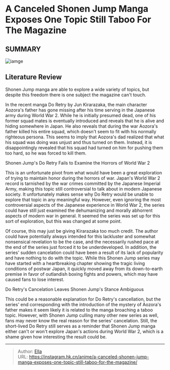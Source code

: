 # A Canceled Shonen Jump Manga Exposes One Topic Still Taboo For The Magazine


## SUMMARY 

![iamge](https://static1.srcdn.com/wordpress/wp-content/uploads/2023/09/aozora-from-do-retry.jpg)

## Literature Review

Shonen Jump manga are able to explore a wide variety of topics, but despite this freedom there is one subject the magazine can&#39;t touch.





In the recent manga Do Retry by Jun Kirarazaka, the main character Aozora&#39;s father has gone missing after his time serving in the Japanese army during World War 2. While he is initially presumed dead, one of his former squad mates is eventually introduced and reveals that he is alive and hiding somewhere in Japan. He also reveals that during the war Aozora&#39;s father killed his entire squad, which doesn&#39;t seem to fit with his normally righteous persona. This seems to imply that Aozora&#39;s dad realized that what his squad was doing was unjust and thus turned on them. Instead, it is disappointingly revealed that his squad had turned on him for pushing them too hard, so he was forced to kill them.





 Shonen Jump&#39;s Do Retry Fails to Examine the Horrors of World War 2 
          

This is an unfortunate pivot from what would have been a great exploration of trying to maintain honor during the horrors of war. Japan&#39;s World War 2 record is tarnished by the war crimes committed by the Japanese Imperial Army, making this topic still controversial to talk about in modern Japanese society. It unfortunately makes sense why Do Retry would be unable to explore that topic in any meaningful way. However, even ignoring the most controversial aspects of the Japanese experience in World War 2, the series could have still just examined the dehumanizing and morally abhorrent aspects of modern war in general. It seemed the series was set up for this sort of exploration, but this was changed at some point.

Of course, this may just be giving Kirarazaka too much credit. The author could have potentially always intended for this lackluster and somewhat nonsensical revelation to be the case, and the necessarily rushed pace at the end of the series just forced it to be underdeveloped. In addition, the series&#39; sudden cancelation could have been a result of its lack of popularity and have nothing to do with the topic. While this Shonen Jump series may have started with a heartbreaking chapter showing the tragic living conditions of postwar Japan, it quickly moved away from its down-to-earth premise in favor of outlandish boxing fights and powers, which may have caused fans to lose interest.






 Do Retry&#39;s Cancelation Leaves Shonen Jump&#39;s Stance Ambiguous 
          

This could be a reasonable explanation for Do Retry&#39;s cancellation, but the series&#39; end corresponding with the introduction of the mystery of Aozora&#39;s father makes it seem likely it is related to the manga broaching a taboo topic. However, with Shonen Jump culling many other new series as well, fans may never know the real reason for the series&#39; cancelation. Still, the short-lived Do Retry still serves as a reminder that Shonen Jump manga either can&#39;t or won&#39;t explore Japan&#39;s actions during World War 2, which is a shame given how interesting the result could be.



---

> Author: [Ella](https://instagram.hk.cn/)  
> URL: https://instagram.hk.cn/anime/a-canceled-shonen-jump-manga-exposes-one-topic-still-taboo-for-the-magazine/  

